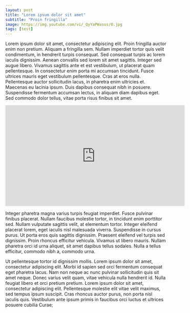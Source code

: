 ```yaml
---
layout: post
title: "Lorem ipsum dolor sit amet"
subtitle: "Proin fringilla"
image: https://img.youtube.com/vi/_QyYaPWasos/0.jpg
tags: [test]
---
```


Lorem ipsum dolor sit amet, consectetur adipiscing elit. Proin fringilla auctor enim non pretium. Aliquam a fringilla sem. Nullam imperdiet tortor quis velit condimentum, in hendrerit turpis consequat. Sed consequat turpis ac lorem iaculis dignissim. Aenean convallis sed lorem sit amet sagittis. Integer sed augue libero. Vivamus sagittis ante et est vestibulum, ut placerat quam pellentesque. In consectetur enim porta mi accumsan tincidunt. Fusce ultrices mauris eget vestibulum pellentesque. Cras at eros nulla. Pellentesque auctor sollicitudin lacus, in pharetra enim ultricies et. Maecenas eu lacinia ipsum. Duis dapibus consequat nibh in posuere. Suspendisse fermentum accumsan lectus, in aliquam diam dapibus eget. Sed commodo dolor tellus, vitae porta risus finibus sit amet.

<iframe class="centered" width="560" height="315" src="https://www.youtube.com/embed/_QyYaPWasos" frameborder="0" allow="accelerometer; autoplay; encrypted-media; gyroscope; picture-in-picture" allowfullscreen></iframe>

Integer pharetra magna varius turpis feugiat imperdiet. Fusce pulvinar finibus placerat. Nullam faucibus molestie tortor, in tincidunt enim porttitor sed. Nullam vulputate sagittis velit, at elementum tortor. Integer eleifend placerat lorem, eget iaculis nisl malesuada viverra. Suspendisse in cursus purus. Ut porta eros quis sagittis dignissim. Praesent eleifend vel turpis sed dignissim. Proin rhoncus efficitur vehicula. Vivamus ut libero mauris. Nullam pharetra orci id urna aliquet, sit amet dapibus tellus sodales. Nulla a tellus efficitur, commodo nibh a, commodo urna.

Ut pellentesque tortor id dignissim mollis. Lorem ipsum dolor sit amet, consectetur adipiscing elit. Morbi id sapien sed orci fermentum consequat eget pharetra lacus. Nam non neque ac nunc pulvinar sollicitudin quis sit amet neque. Donec varius velit quam, vitae vehicula nulla hendrerit id. Nulla feugiat libero et orci pretium pretium. Lorem ipsum dolor sit amet, consectetur adipiscing elit. Pellentesque molestie elit vitae velit maximus, sed tempus ipsum suscipit. Cras rhoncus auctor purus, non porta nisl iaculis quis. Vestibulum ante ipsum primis in faucibus orci luctus et ultrices posuere cubilia Curae;